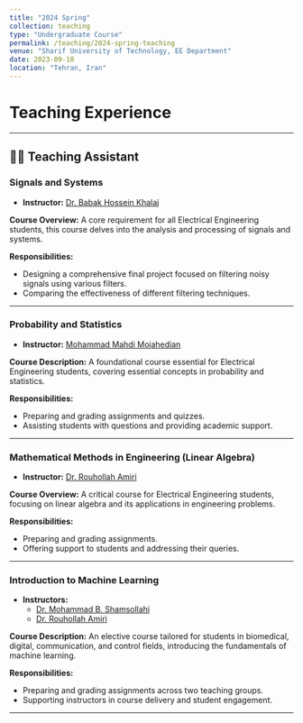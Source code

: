 ```yaml
---
title: "2024 Spring"
collection: teaching
type: "Undergraduate Course"
permalink: /teaching/2024-spring-teaching
venue: "Sharif University of Technology, EE Department"
date: 2023-09-10
location: "Tehran, Iran"
---
```


# Teaching Experience

---

## 👩‍🏫 Teaching Assistant

### **Signals and Systems**

- **Instructor:** [Dr. Babak Hossein Khalaj](https://scholar.google.com/citations?user=8HsoXAUAAAAJ&hl=en)

**Course Overview:**
A core requirement for all Electrical Engineering students, this course delves into the analysis and processing of signals and systems.

**Responsibilities:**

- Designing a comprehensive final project focused on filtering noisy signals using various filters.
- Comparing the effectiveness of different filtering techniques.

---

### **Probability and Statistics**

- **Instructor:** [Mohammad Mahdi Mojahedian](https://scholar.google.com/citations?user=SqASevMAAAAJ&hl=en)

**Course Description:**
A foundational course essential for Electrical Engineering students, covering essential concepts in probability and statistics.

**Responsibilities:**

- Preparing and grading assignments and quizzes.
- Assisting students with questions and providing academic support.

---

### **Mathematical Methods in Engineering (Linear Algebra)**

- **Instructor:** [Dr. Rouhollah Amiri](https://scholar.google.com/citations?user=sOUZ3cUAAAAJ&hl=en)

**Course Overview:**
A critical course for Electrical Engineering students, focusing on linear algebra and its applications in engineering problems.

**Responsibilities:**

- Preparing and grading assignments.
- Offering support to students and addressing their queries.

---

### **Introduction to Machine Learning**

- **Instructors:**
  - [Dr. Mohammad B. Shamsollahi](https://scholar.google.com/citations?user=OgiLEksAAAAJ&hl=en)
  - [Dr. Rouhollah Amiri](https://scholar.google.com/citations?user=sOUZ3cUAAAAJ&hl=en)

**Course Description:**
An elective course tailored for students in biomedical, digital, communication, and control fields, introducing the fundamentals of machine learning.

**Responsibilities:**

- Preparing and grading assignments across two teaching groups.
- Supporting instructors in course delivery and student engagement.

---
